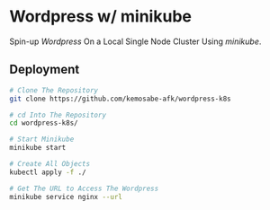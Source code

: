 # Wordpress w/ minikube
Spin-up *Wordpress* On a Local Single Node Cluster Using *minikube*.
## Deployment
```bash
# Clone The Repository
git clone https://github.com/kemosabe-afk/wordpress-k8s

# cd Into The Repository
cd wordpress-k8s/

# Start Minikube
minikube start

# Create All Objects
kubectl apply -f ./

# Get The URL to Access The Wordpress
minikube service nginx --url
```

